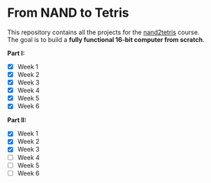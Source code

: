 # From NAND to Tetris

This repository contains all the projects for the [nand2tetris](https://www.nand2tetris.org/) course.  
The goal is to build a **fully functional 16-bit computer from scratch**.

**Part I:**  
- [x] Week 1
- [x] Week 2
- [x] Week 3
- [x] Week 4
- [x] Week 5
- [x] Week 6

**Part II:**  
- [x] Week 1
- [x] Week 2
- [x] Week 3
- [ ] Week 4
- [ ] Week 5
- [ ] Week 6